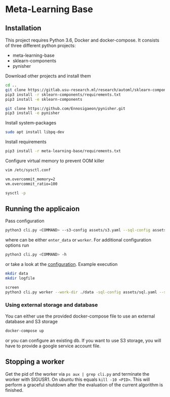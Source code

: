 # Meta-Learning Base

## Installation
This project requires Python 3.6, Docker and docker-compose. It consists of three different python projects:
- meta-learning-base
- sklearn-components
- pynisher

Download other projects and install them
```bash
cd ..
git clone https://gitlab.usu-research.ml/research/automl/sklearn-components.git
pip3 install -r sklearn-components/requirements.txt
pip3 install -e sklearn-components

git clone https://github.com/Ennosigaeon/pynisher.git
pip3 install -e pynisher
```

Install system-packages
```bash
sudo apt install libpq-dev
```

Install requirements
```bash
pip3 install -r meta-learning-base/requirements.txt
```

Configure virtual memory to prevent OOM killer
```bash
vim /etc/sysctl.conf

vm.overcommit_memory=2
vm.overcommit_ratio=100

sysctl -p
```


## Running the applicaion

Pass configuration
```bash
python3 cli.py <COMMAND> --s3-config assets/s3.yaml --sql-config assets/sql.yaml
```
where <COMMAND> can be either `enter_data` or `worker`. For additional configuration options run
```bash
python3 cli.py <COMMAND> -h
```
or take a look at the [configuration](config.py). Example execution
```bash
mkdir data
mkdir logfile

screen
python3 cli.py worker --work-dir ./data -sql-config assets/sql.yaml --s3-config assets/s3.yaml --logfile ./logfiles/log`
```

### Using external storage and database
You can either use the provided docker-compose file to use an external database and S3 storage
```bash
docker-compose up
```
or you can configure an existing db. If you want to use S3 storage, you will have to provide a google service account
file.



## Stopping a worker

Get the pid of the worker via `ps aux | grep cli.py` and terminate the worker with SIGUSR1. On ubuntu this equals
`kill -10 <PID>`. This will perform a graceful shutdown after the evaluation of the current algorithm is finished.